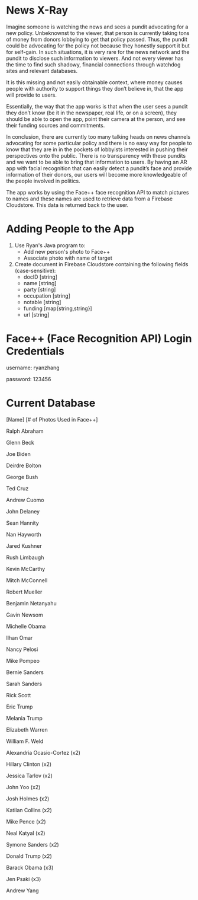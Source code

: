 # News X-Ray
Imagine someone is watching the news and sees a pundit advocating for a new policy. Unbeknownst to the viewer, that person is currently taking tons of money from donors lobbying to get that policy passed. Thus, the pundit could be advocating for the policy not because they honestly support it but for self-gain. In such situations, it is very rare for the news network and the pundit to disclose such information to viewers. And not every viewer has the time to find such shadowy, financial connections through watchdog sites and relevant databases. 

It is this missing and not easily obtainable context, where money causes people with authority to support things they don’t believe in, that the app will provide to users. 

Essentially, the way that the app works is that when the user sees a pundit they don’t know (be it in the newspaper, real life, or on a screen), they should be able to open the app, point their camera at the person, and see their funding sources and commitments. 

In conclusion, there are currently too many talking heads on news channels advocating for some particular policy and there is no easy way for people to know that they are in in the pockets of lobbyists interested in pushing their perspectives onto the public. There is no transparency with these pundits and we want to be able to bring that information to users. By having an AR app with facial recognition that can easily detect a pundit’s face and provide information of their donors, our users will become more knowledgeable of the people involved in politics.

The app works by using the Face++ face recognition API to match pictures to names and these names are used to retrieve data from a Firebase Cloudstore. This data is returned back to the user. 

# Adding People to the App
1) Use Ryan's Java program to:
    - Add new person's photo to Face++
    - Associate photo with name of target
2) Create document in Firebase Cloudstore containing the following fields (case-sensitive): 
    - docID [string]
    - name [string]
    - party [string]
    - occupation [string]
    - notable [string]
    - funding [map{string,string}]
    - url [string]

# Face++ (Face Recognition API) Login Credentials
username: ryanzhang

password: 123456

# Current Database
[Name] [# of Photos Used in Face++]

Ralph Abraham

Glenn Beck

Joe Biden

Deirdre Bolton

George Bush

Ted Cruz

Andrew Cuomo

John Delaney

Sean Hannity

Nan Hayworth

Jared Kushner

Rush Limbaugh

Kevin McCarthy

Mitch McConnell

Robert Mueller

Benjamin Netanyahu

Gavin Newsom

Michelle Obama

Ilhan Omar

Nancy Pelosi

Mike Pompeo

Bernie Sanders

Sarah Sanders

Rick Scott

Eric Trump

Melania Trump

Elizabeth Warren

William F. Weld

Alexandria Ocasio-Cortez (x2)

Hillary Clinton (x2)

Jessica Tarlov (x2)

John Yoo (x2)

Josh Holmes (x2)

Katilan Collins (x2)

Mike Pence (x2)

Neal Katyal (x2)

Symone Sanders (x2)

Donald Trump (x2)

Barack Obama (x3)

Jen Psaki (x3)

Andrew Yang





